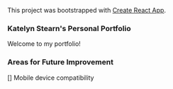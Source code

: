 This project was bootstrapped with [Create React App](https://github.com/facebook/create-react-app).

### Katelyn Stearn's Personal Portfolio

Welcome to my portfolio!

### Areas for Future Improvement

[] Mobile device compatibility
